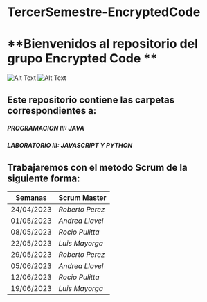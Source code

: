 # TercerSemestre-EncryptedCode

# **Bienvenidos al repositorio del grupo Encrypted Code **

![Alt Text](https://media.giphy.com/media/scZPhLqaVOM1qG4lT9/giphy.gif)
![Alt Text](https://i.gifer.com/CScu.gif)

## Este repositorio contiene las carpetas correspondientes a:
##### PROGRAMACION III: JAVA
##### LABORATORIO III: JAVASCRIPT Y PYTHON

## Trabajaremos con el metodo Scrum de la siguiente forma:

| **Semanas** | **Scrum Master** |
| ---- | ---- |
|          24/04/2023 | *Roberto Perez* |
| 01/05/2023 | *Andrea Llavel* |
| 08/05/2023 | *Rocio Pulitta* |
| 22/05/2023 | *Luis Mayorga* |
| 29/05/2023  | *Roberto Perez* |
| 05/06/2023 | *Andrea Llavel*|
|12/06/2023|*Rocio Pulitta*|
|19/06/2023|*Luis Mayorga*|
